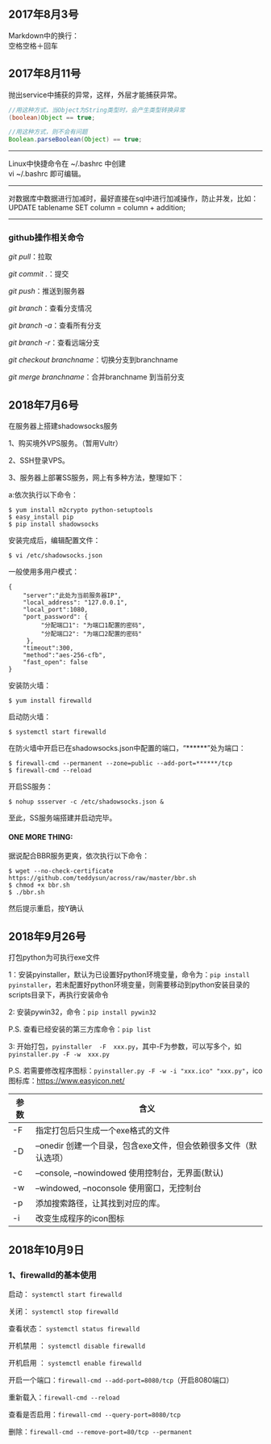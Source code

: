 ## 2017年8月3号
Markdown中的换行：  
空格空格＋回车

## 2017年8月11号
抛出service中捕获的异常，这样，外层才能捕获异常。

```java
//用这种方式，当Object为String类型时，会产生类型转换异常
(boolean)Object == true;

//用这种方式，则不会有问题
Boolean.parseBoolean(Object) == true;
```
***
Linux中快捷命令在 ~/.bashrc 中创建  
vi ~/.bashrc 即可编辑。

***
对数据库中数据进行加减时，最好直接在sql中进行加减操作，防止并发，比如：  
UPDATE tablename SET column = column + addition;

***
### github操作相关命令
*git pull*：拉取  

*git commit .*：提交  

*git push*：推送到服务器

*git branch*：查看分支情况

*git branch -a*：查看所有分支  

*git branch -r*：查看远端分支  

*git checkout branchname*：切换分支到branchname  

*git merge branchname*：合并branchname 到当前分支

## 2018年7月6号
在服务器上搭建shadowsocks服务

1、购买境外VPS服务。（暂用Vultr）

2、SSH登录VPS。

3、服务器上部署SS服务，网上有多种方法，整理如下：

a:依次执行以下命令：
```
$ yum install m2crypto python-setuptools
$ easy_install pip
$ pip install shadowsocks
```
安装完成后，编辑配置文件：
```
$ vi /etc/shadowsocks.json
```
一般使用多用户模式：
```
{
    "server":"此处为当前服务器IP",
    "local_address": "127.0.0.1",
    "local_port":1080,
    "port_password": {
         "分配端口1": "为端口1配置的密码",
         "分配端口2": "为端口2配置的密码"
     },
    "timeout":300,
    "method":"aes-256-cfb",
    "fast_open": false
}
```
安装防火墙：
```
$ yum install firewalld
```
启动防火墙：
```
$ systemctl start firewalld
```
在防火墙中开启已在shadowsocks.json中配置的端口，“******”处为端口：
```
$ firewall-cmd --permanent --zone=public --add-port=******/tcp
$ firewall-cmd --reload
```
开启SS服务：
```
$ nohup ssserver -c /etc/shadowsocks.json &
```

至此，SS服务端搭建并启动完毕。

#### ONE MORE THING:
据说配合BBR服务更爽，依次执行以下命令：
```
$ wget --no-check-certificate https://github.com/teddysun/across/raw/master/bbr.sh
$ chmod +x bbr.sh
$ ./bbr.sh
```
然后提示重启，按Y确认


## 2018年9月26号

打包python为可执行exe文件

1：安装pyinstaller，默认为已设置好python环境变量，命令为：`pip install pyinstaller`，若未配置好python环境变量，则需要移动到python安装目录的scripts目录下，再执行安装命令

2: 安装pywin32，命令：`pip install pywin32`  

P.S. 查看已经安装的第三方库命令：`pip list`

3: 开始打包，`pyinstaller  -F  xxx.py`，其中-F为参数，可以写多个，如`pyinstaller.py -F -w  xxx.py`

P.S. 若需要修改程序图标：`pyinstaller.py -F -w -i "xxx.ico" "xxx.py"`，ico图标库：https://www.easyicon.net/

|参数|含义|
|---|---|
|-F|指定打包后只生成一个exe格式的文件|
|-D|–onedir 创建一个目录，包含exe文件，但会依赖很多文件（默认选项）|
|-c|–console, –nowindowed 使用控制台，无界面(默认)|
|-w|–windowed, –noconsole 使用窗口，无控制台|
|-p|添加搜索路径，让其找到对应的库。|
|-i|改变生成程序的icon图标|

## 2018年10月9日

### 1、firewalld的基本使用

启动： `systemctl start firewalld`

关闭： `systemctl stop firewalld`

查看状态： `systemctl status firewalld` 

开机禁用  ： `systemctl disable firewalld`

开机启用  ： `systemctl enable firewalld`

开启一个端口：`firewall-cmd --add-port=8080/tcp`（开启8080端口）

重新载入：`firewall-cmd --reload`

查看是否启用：`firewall-cmd --query-port=8080/tcp`

删除：`firewall-cmd --remove-port=80/tcp --permanent`
